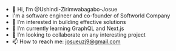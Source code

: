 - 👋 Hi, I’m @Ushindi-Zirimwabagabo-Josue
- I'm a software engineer and co-founder of Softworld Company
- 👀 I’m interested in building effective solutions 
- 🌱 I’m currently learning GraphQL and Next.js
- 💞️ I’m looking to collaborate on any interesting project
- 📫 How to reach me: josueuzj9@gmail.com

<!---
Ushindi-Zirimwabagabo-Josue/Ushindi-Zirimwabagabo-Josue is a ✨ special ✨ repository because its `README.md` (this file) appears on your GitHub profile.
You can click the Preview link to take a look at your changes.
--->
